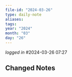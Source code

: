 ```yaml
---
file-id: "2024-03-26"
type: daily-note
aliases: 
tags: 
year: "2024"
month: "03"
day: "26"
---
```

*logged in* #2024-03-26 07:27


## Changed Notes

